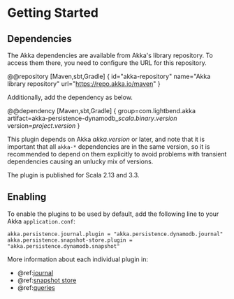 # Getting Started

## Dependencies

The Akka dependencies are available from Akka's library repository. To access them there, you need to configure the URL for this repository.

@@repository [Maven,sbt,Gradle] {
id="akka-repository"
name="Akka library repository"
url="https://repo.akka.io/maven"
}

Additionally, add the dependency as below.

@@dependency [Maven,sbt,Gradle] {
  group=com.lightbend.akka
  artifact=akka-persistence-dynamodb_$scala.binary.version$
  version=$project.version$
}

This plugin depends on Akka $akka.version$ or later, and note that it is important that all `akka-*` 
dependencies are in the same version, so it is recommended to depend on them explicitly to avoid problems 
with transient dependencies causing an unlucky mix of versions.

The plugin is published for Scala 2.13 and 3.3.

## Enabling

To enable the plugins to be used by default, add the following line to your Akka `application.conf`:

```
akka.persistence.journal.plugin = "akka.persistence.dynamodb.journal"
akka.persistence.snapshot-store.plugin = "akka.persistence.dynamodb.snapshot"
```

More information about each individual plugin in:

* @ref:[journal](journal.md)
* @ref:[snapshot store](snapshots.md)
* @ref:[queries](query.md)

